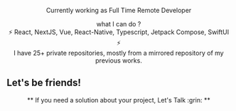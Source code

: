 <!-- <p align="center"><img src="Bayu Header 2.png" width="800px" /></p> -->

<p align="center">Currently working as Full Time Remote Developer <br/>

<p align="center">what I can do ?<br/> 
⚡ React, NextJS, Vue, React-Native, Typescript, Jetpack Compose, SwiftUI ⚡ <br />
  I have 25+ private repositories, mostly from a mirrored repository of my previous works.
</p>


## Let's be friends!
<!-- <img src="https://img.icons8.com/dusk/64/000000/twitter.png" width="20"/>   [Twitter](https://twitter.com/rbayuokt) <br/> -->
<!-- <img src="https://img.icons8.com/dusk/64/000000/facebook.png" width="20"/>   [Facebook](https://www.facebook.com/RizkybayuCheater) <br/> -->
<!-- <img src="https://img.icons8.com/dusk/64/000000/dribbble.png" width="20"/>   [Dribbble](https://dribbble.com/rbayuokt_) <br/> -->
<!-- <img src="https://img.icons8.com/dusk/64/000000/linkedin.png" width="20"/>   [Linked.in](http://linked.in/rbayuokt) <br/> -->
<!-- <img src="https://img.icons8.com/dusk/64/000000/gmail.png" width="20"/>  [Gmail](mailto:rizkybayuoktavian?subject=Let's%20Talk) -->

<p align="center"> ** If you need a solution about your project, Let's Talk :grin: ** </p>
<!-- <p align="center">:sun_with_face:  https://hello-ribay.netlify.app/ :sun_with_face: </p> -->
